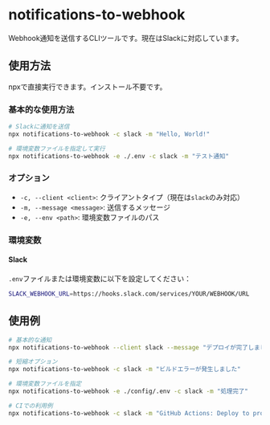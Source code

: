 # notifications-to-webhook

Webhook通知を送信するCLIツールです。現在はSlackに対応しています。

## 使用方法

npxで直接実行できます。インストール不要です。

### 基本的な使用方法

```bash
# Slackに通知を送信
npx notifications-to-webhook -c slack -m "Hello, World!"

# 環境変数ファイルを指定して実行
npx notifications-to-webhook -e ./.env -c slack -m "テスト通知"
```

### オプション

- `-c, --client <client>`: クライアントタイプ（現在は`slack`のみ対応）
- `-m, --message <message>`: 送信するメッセージ
- `-e, --env <path>`: 環境変数ファイルのパス

### 環境変数

#### Slack

`.env`ファイルまたは環境変数に以下を設定してください：

```bash
SLACK_WEBHOOK_URL=https://hooks.slack.com/services/YOUR/WEBHOOK/URL
```

## 使用例

```bash
# 基本的な通知
npx notifications-to-webhook --client slack --message "デプロイが完了しました"

# 短縮オプション
npx notifications-to-webhook -c slack -m "ビルドエラーが発生しました"

# 環境変数ファイルを指定
npx notifications-to-webhook -e ./config/.env -c slack -m "処理完了"

# CIでの利用例
npx notifications-to-webhook -c slack -m "GitHub Actions: Deploy to production completed"
```
